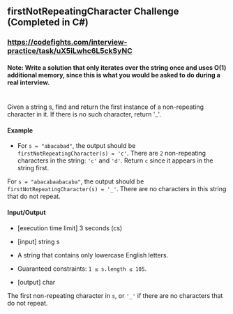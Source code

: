 ﻿## firstNotRepeatingCharacter Challenge (Completed in C#)
### https://codefights.com/interview-practice/task/uX5iLwhc6L5ckSyNC
#### Note: Write a solution that only iterates over the string once and uses O(1) additional memory, since this is what you would be asked to do during a real interview.
#
Given a string s, find and return the first instance of a non-repeating character in it. If there is no such character, return '_'.

#### Example

- For ```s = "abacabad"```, the output should be ```firstNotRepeatingCharacter(s) = 'c'```.
There are ```2``` non-repeating characters in the string: ```'c'``` and ```'d'```. Return ```c``` since it appears in the string first.

For ```s = "abacabaabacaba"```, the output should be ```firstNotRepeatingCharacter(s) = '_'```.
There are no characters in this string that do not repeat.

#### Input/Output

- [execution time limit] 3 seconds (cs)

- [input] string s

- A string that contains only lowercase English letters.

- Guaranteed constraints:
```1 ≤ s.length ≤ 105```.

- [output] char

The first non-repeating character in ```s```, or ```'_'``` if there are no characters that do not repeat.